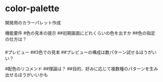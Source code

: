 # color-palette
開発用のカラーパレット作成

機能要件
#色の見本の提示
##初期画面にどれくらいの色を出すか
##色の指定の仕方は？
###

#プレビュー
##3色での見本
##プレビューの構成は数パターン試せるほうがいい？

#配色のリコメンド
##理論は？
##目的、好みに応じて複数種のパターンを生み出せるほうがいいかも
